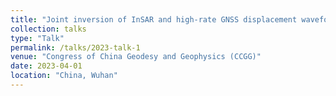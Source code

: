 ```yaml
---
title: "Joint inversion of InSAR and high-rate GNSS displacement waveforms for the rupture process of the 2022 Qinghai Menyuan M6.9 earthquake"
collection: talks
type: "Talk"
permalink: /talks/2023-talk-1
venue: "Congress of China Geodesy and Geophysics (CCGG)"
date: 2023-04-01
location: "China, Wuhan"
---
```

